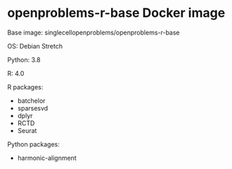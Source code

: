 # openproblems-r-base Docker image

Base image: singlecellopenproblems/openproblems-r-base

OS: Debian Stretch

Python: 3.8

R: 4.0

R packages:

* batchelor
* sparsesvd
* dplyr
* RCTD
* Seurat

Python packages:

* harmonic-alignment
